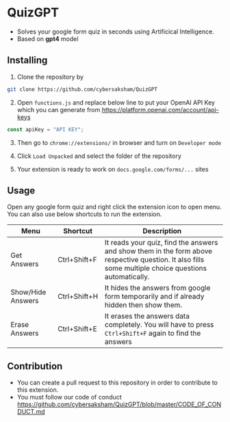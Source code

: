 # QuizGPT

- Solves your google form quiz in seconds using Artificical Intelligence.
- Based on **gpt4** model

## Installing

1. Clone the repository by

```bash
git clone https://github.com/cybersaksham/QuizGPT
```

2. Open `functions.js` and replace below line to put your OpenAI API Key which you can generate from https://platform.openai.com/account/api-keys

```js
const apiKey = "API KEY";
```

3. Then go to `chrome://extensions/` in browser and turn on `Developer mode`

4. Click `Load Unpacked` and select the folder of the repository

5. Your extension is ready to work on `docs.google.com/forms/...` sites

## Usage

Open any google form quiz and right click the extension icon to open menu. You can also use below shortcuts to run the extension.

| Menu              | Shortcut     | Description                                                                                                                                           |
| ----------------- | ------------ | ----------------------------------------------------------------------------------------------------------------------------------------------------- |
| Get Answers       | Ctrl+Shift+F | It reads your quiz, find the answers and show them in the form above respective question. It also fills some multiple choice questions automatically. |
| Show/Hide Answers | Ctrl+Shift+H | It hides the answers from google form temporarily and if already hidden then show them.                                                               |
| Erase Answers     | Ctrl+Shift+E | It erases the answers data completely. You will have to press `Ctrl+Shift+F` again to find the answers                                                |

## Contribution

- You can create a pull request to this repository in order to contribute to this extension.
- You must follow our code of conduct https://github.com/cybersaksham/QuizGPT/blob/master/CODE_OF_CONDUCT.md
